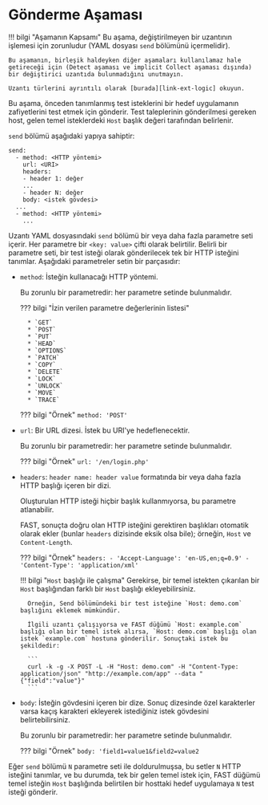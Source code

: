 [link-ext-logic]:       logic.md

# Gönderme Aşaması

!!! bilgi "Aşamanın Kapsamı"
    Bu aşama, değiştirilmeyen bir uzantının işlemesi için zorunludur (YAML dosyası `send` bölümünü içermelidir).
    
    Bu aşamanın, birleşik haldeyken diğer aşamaları kullanılamaz hale getireceği için (Detect aşaması ve implicit Collect aşaması dışında) bir değiştirici uzantıda bulunmadığını unutmayın.
    
    Uzantı türlerini ayrıntılı olarak [burada][link-ext-logic] okuyun.
    
Bu aşama, önceden tanımlanmış test isteklerini bir hedef uygulamanın zafiyetlerini test etmek için gönderir. Test taleplerinin gönderilmesi gereken host, gelen temel isteklerdeki `Host` başlık değeri tarafından belirlenir.

`send` bölümü aşağıdaki yapıya sahiptir:

```
send:
  - method: <HTTP yöntemi>
    url: <URI>
    headers:
    - header 1: değer
    ...
    - header N: değer
    body: <istek gövdesi>
  ...
  - method: <HTTP yöntemi>
    ...
```

Uzantı YAML dosyasındaki `send` bölümü bir veya daha fazla parametre seti içerir. Her parametre bir `<key: value>` çifti olarak belirtilir. Belirli bir parametre seti, bir test isteği olarak gönderilecek tek bir HTTP isteğini tanımlar. Aşağıdaki parametreler setin bir parçasıdır:

* `method`: İsteğin kullanacağı HTTP yöntemi.

   Bu zorunlu bir parametredir: her parametre setinde bulunmalıdır.

    ??? bilgi "İzin verilen parametre değerlerinin listesi"

        * `GET`
        * `POST`
        * `PUT`
        * `HEAD`
        * `OPTIONS`
        * `PATCH`
        * `COPY`
        * `DELETE`
        * `LOCK`
        * `UNLOCK`
        * `MOVE`
        * `TRACE`

    ??? bilgi "Örnek"
        `method: 'POST'`

* `url`: Bir URL dizesi. İstek bu URI'ye hedeflenecektir.

   Bu zorunlu bir parametredir: her parametre setinde bulunmalıdır.
    
    ??? bilgi "Örnek"
        `url: '/en/login.php'`

* `headers`: `header name: header value` formatında bir veya daha fazla HTTP başlığı içeren bir dizi.

   Oluşturulan HTTP isteği hiçbir başlık kullanmıyorsa, bu parametre atlanabilir.
    
   FAST, sonuçta doğru olan HTTP isteğini gerektiren başlıkları otomatik olarak ekler (bunlar `headers` dizisinde eksik olsa bile); örneğin, `Host` ve `Content-Length`.
    
    ??? bilgi "Örnek"
        ```
        headers:
        - 'Accept-Language': 'en-US,en;q=0.9'
        - 'Content-Type': 'application/xml'
        ```
        
    !!! bilgi "`Host` başlığı ile çalışma"
        Gerekirse, bir temel istekten çıkarılan bir `Host` başlığından farklı bir `Host` başlığı ekleyebilirsiniz.
        
        Örneğin, Send bölümündeki bir test isteğine `Host: demo.com` başlığını eklemek mümkündür.
    
        İlgili uzantı çalışıyorsa ve FAST düğümü `Host: example.com` başlığı olan bir temel istek alırsa, `Host: demo.com` başlığı olan istek `example.com` hostuna gönderilir. Sonuçtaki istek bu şekildedir:

        ```
        curl -k -g -X POST -L -H "Host: demo.com" -H "Content-Type: application/json" "http://example.com/app" --data "{"field":"value"}"
        ```
        
* `body`: İsteğin gövdesini içeren bir dize. Sonuç dizesinde özel karakterler varsa kaçış karakteri ekleyerek istediğiniz istek gövdesini belirtebilirsiniz.

   Bu zorunlu bir parametredir: her parametre setinde bulunmalıdır.
    
    ??? bilgi "Örnek"
        `body: 'field1=value1&field2=value2`

Eğer `send` bölümü `N` parametre seti ile doldurulmuşsa, bu setler `N` HTTP isteğini tanımlar, ve bu durumda, tek bir gelen temel istek için, FAST düğümü temel isteğin `Host` başlığında belirtilen bir hosttaki hedef uygulamaya `N` test isteği gönderir.
